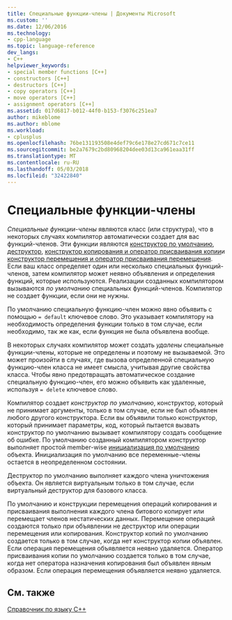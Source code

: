 ```yaml
---
title: Специальные функции-члены | Документы Microsoft
ms.custom: ''
ms.date: 12/06/2016
ms.technology:
- cpp-language
ms.topic: language-reference
dev_langs:
- C++
helpviewer_keywords:
- special member functions [C++]
- constructors [C++]
- destructors [C++]
- copy operators [C++]
- move operators [C++]
- assignment operators [C++]
ms.assetid: 017d6817-b012-44f0-b153-f3076c251ea7
author: mikeblome
ms.author: mblome
ms.workload:
- cplusplus
ms.openlocfilehash: 76be131193508e4def79c6e178e27cd671c7ce11
ms.sourcegitcommit: be2a7679c2bd80968204dee03d13ca961eaa31ff
ms.translationtype: MT
ms.contentlocale: ru-RU
ms.lasthandoff: 05/03/2018
ms.locfileid: "32422840"
---
```

# <a name="special-member-functions"></a>Специальные функции-члены  
  
*Специальные функции-члены* являются класс (или структура), что в некоторых случаях компилятор автоматически создает для вас функций-членов. Эти функции являются [конструктор по умолчанию](constructors-cpp.md#default_constructors), [деструктор](destructors-cpp.md), [конструктор копирования и оператор присваивания копии](copy-constructors-and-copy-assignment-operators-cpp.md)и [конструктор перемещения и оператор присваивания перемещения](move-constructors-and-move-assignment-operators-cpp.md). Если ваш класс определяет один или несколько специальных функций-членов, затем компилятор может неявно объявления и определения функций, которые используются. Реализации созданных компилятором вызываются *по умолчанию* специальных функций-членов. Компилятор не создает функции, если они не нужны.  
  
По умолчанию специальную функцию-член можно явно объявить с помощью `= default` ключевое слово. Это указывает компилятору на необходимость определения функции только в том случае, если необходимо, так же как, если функция не была объявлена вообще. 

В некоторых случаях компилятор может создать *удалены* специальные функции-члены, которые не определены и поэтому не вызываемой. Это может произойти в случаях, где вызова определенной специальную функцию-член класса не имеет смысла, учитывая другие свойства класса. Чтобы явно предотвращать автоматическое создание специальную функцию-член, его можно объявить как удаленные, используя `= delete` ключевое слово.  
  
Компилятор создает *конструктор по умолчанию*, конструктор, который не принимает аргументы, только в том случае, если не был объявлен любого другого конструктора. Если вы объявили только конструктор, который принимает параметры, код, который пытается вызвать конструктор по умолчанию вызывает компилятору создать сообщение об ошибке. По умолчанию созданный компилятором конструктор выполняет простой member-wise [инициализация по умолчанию](initializers.md#default_initialization) объекта. Инициализация по умолчанию все переменные-члены остается в неопределенном состоянии.  
  
Деструктор по умолчанию выполняет каждого члена уничтожения объекта. Он является виртуальным только в том случае, если виртуальный деструктор для базового класса.  
  
По умолчанию и конструкции перемещения операций копирования и присваивания выполнения каждого члена битового копирует или перемещает членов нестатических данных. Перемещение операций создаются только при объявлении не деструктор или операции перемещения или копирования. Конструктор копий по умолчанию создается только в том случае, когда нет конструктор копии объявлен. Если операция перемещения объявляется неявно удаляется. Оператор присваивания копии по умолчанию создается только в том случае, когда нет оператора назначения копирования был объявлен явным образом. Если операция перемещения объявляется неявно удаляется.  
  
## <a name="see-also"></a>См. также  
[Справочник по языку C++](cpp-language-reference.md)  



 
